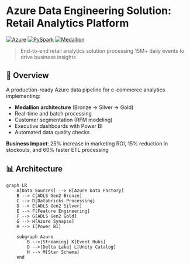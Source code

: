 # Azure Data Engineering Solution: Retail Analytics Platform

[![Azure](https://img.shields.io/badge/Cloud-Microsoft%20Azure-0078D4?logo=azure-devops)](https://azure.microsoft.com)
[![PySpark](https://img.shields.io/badge/Processing-PySpark-E25A1C?logo=apachespark)](https://spark.apache.org)
[![Medallion](https://img.shields.io/badge/Architecture-Medallion-2496ED?logo=databricks)](https://www.databricks.com/glossary/medallion-architecture)

> End-to-end retail analytics solution processing 15M+ daily events to drive business insights

## 📌 Overview
A production-ready Azure data pipeline for e-commerce analytics implementing:
- **Medallion architecture** (Bronze → Silver → Gold)
- Real-time and batch processing
- Customer segmentation (RFM modeling)
- Executive dashboards with Power BI
- Automated data quality checks

**Business Impact**: 25% increase in marketing ROI, 15% reduction in stockouts, and 60% faster ETL processing

## 📊 Architecture

```mermaid
graph LR
    A[Data Sources] --> B[Azure Data Factory]
    B --> C[ADLS Gen2 Bronze]
    C --> D[Databricks Processing]
    D --> E[ADLS Gen2 Silver]
    E --> F[Feature Engineering]
    F --> G[ADLS Gen2 Gold]
    G --> H[Azure Synapse]
    H --> I[Power BI]
    
    subgraph Azure
        B -->|Streaming| K[Event Hubs]
        D -->|Delta Lake| L[Unity Catalog]
        H --> M[Star Schema]
    end
